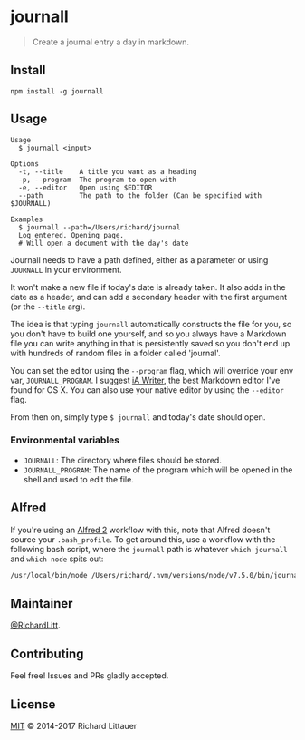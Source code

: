 # journall

> Create a journal entry a day in markdown.

## Install

```
npm install -g journall
```

## Usage

```
Usage
  $ journall <input>

Options
  -t, --title    A title you want as a heading
  -p, --program  The program to open with
  -e, --editor   Open using $EDITOR
  --path         The path to the folder (Can be specified with $JOURNALL)

Examples
  $ journall --path=/Users/richard/journal
  Log entered. Opening page.
  # Will open a document with the day's date
```

Journall needs to have a path defined, either as a parameter or using `JOURNALL` in your environment.

It won't make a new file if today's date is already taken. It also adds in the date as a header, and can add a secondary header with the first argument (or the `--title` arg).

The idea is that typing `journall` automatically constructs the file for you, so you don't have to build one yourself, and so you always have a Markdown file you can write anything in that is persistently saved so you don't end up with hundreds of random files in a folder called 'journal'.

You can set the editor using the `--program` flag, which will override your env var, `JOURNALL_PROGRAM`. I suggest [iA Writer](http://www.iawriter.com/mac/), the best Markdown editor I've found for OS X. You can also use your native editor by using the `--editor` flag.

From then on, simply type `$ journall` and today's date should open.

### Environmental variables

* `JOURNALL`: The directory where files should be stored.  
* `JOURNALL_PROGRAM`: The name of the program which will be opened in the shell and used to edit the file.  

## Alfred

If you're using an [Alfred 2](https://www.alfredapp.com/) workflow with this, note that Alfred doesn't source your `.bash_profile`. To get around this, use a workflow with the following bash script, where the `journall` path is whatever `which journall` and `which node` spits out:

```sh
/usr/local/bin/node /Users/richard/.nvm/versions/node/v7.5.0/bin/journall {query} --path='/Users/richard/src/journal/' -p 'iA Writer'
```

## Maintainer

[@RichardLitt](https://github.com/RichardLitt).

## Contributing

Feel free! Issues and PRs gladly accepted.

## License

[MIT](LICENSE) © 2014-2017 Richard Littauer

